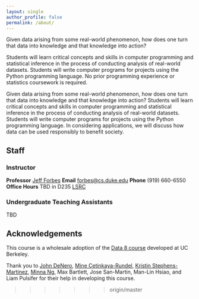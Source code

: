 ```yaml
---
layout: single
author_profile: false
permalink: /about/
---
```


Given data arising from some real-world phenomenon, how does one turn that data into knowledge and that knowledge into action?

Students will learn critical concepts and skills in computer programming and statistical inference in the process of conducting analysis of real-world datasets. Students will write computer programs for projects using the Python programming language. No prior programming experience or statistics coursework is required.

Given data arising from some real-world phenomenon, how does one turn
that data into knowledge and that knowledge into action? Students will
learn critical concepts and skills in computer programming and
statistical inference in the process of conducting analysis of
real-world datasets. Students will write computer programs for
projects using the Python programming language. In considering applications, we will discuss how data can be used responsibly to benefit society.

## Staff

### Instructor

**Professor** [Jeff Forbes](https://www.cs.duke.edu/forbes) 
**Email** forbes@cs.duke.edu 
**Phone** (919) 660-6550 
**Office Hours** TBD in D235 [LSRC](http://maps.duke.edu/map/?id=21&mrkIid=6561) 

### Undergraduate Teaching Assistants

TBD



## Acknowledgements

This course is a wholesale adoption of the
[Data 8 course](http://data8.org)  developed at UC Berkeley.

Thank you to [John DeNero](https://denero.org/), [Mine Çetinkaya-Rundel](https://www2.stat.duke.edu/~mc301/), [Kristin Stephens-Martinez](http://www.cs.duke.edu/~ksm), [Minna Ng](https://dibs.duke.edu/scholars/minna-ng), Max Bartlett, Jose San-Martin, Man-Lin Hsiao, and Liam Pulsifer for their help in developing this course.
>>>>>>> origin/master
